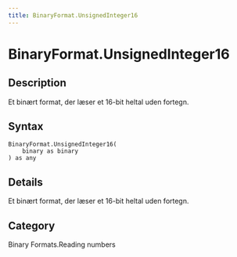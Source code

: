 ```yaml
---
title: BinaryFormat.UnsignedInteger16
---
```


# BinaryFormat.UnsignedInteger16


## Description

Et binært format, der læser et 16-bit heltal uden fortegn.


## Syntax

```powerquery
BinaryFormat.UnsignedInteger16(
    binary as binary
) as any
```


## Details

Et binært format, der læser et 16-bit heltal uden fortegn.



## Category
Binary Formats.Reading numbers
